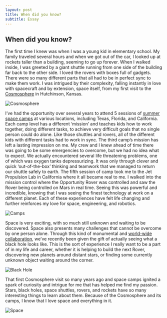 ```yaml
---
layout: post
title: When did you know?
subtitle: Essay
---
```


## When did you know?

The first time I knew was when I was a young kid in elementary school. My family traveled several hours and when we got out of the car, I looked up at rockets taller than a building, seeming to go up forever. When I walked inside, I was greeted by a giant shuttle running from one side of the building far back to the other side. I loved the rovers with boxes full of gadgets. There were so many different parts that all had to be in perfect sync to make them work. I was intrigued by their complexity, falling instantly in love with spacecraft and by extension, space itself, from my first visit to the [Cosmosphere](https://cosmo.org) in Hutchinson, Kansas.

![Cosmosphere](https://cosmo.org/assets/uploads/media/_list_thumb/2016_building.jpg "Cosmosphere")

I’ve had the opportunity over several years to attend 5 sessions of [summer space camps](https://cosmo.org/education/camps) at various locations, including Texas, Florida, and California. Each camp level has a different ‘mission’ and teaches kids how to work together, doing different tasks, to achieve very difficult goals that no single person could do alone. Like those shuttles and rovers, all of the different kids with different tasks had to work in sync. The third camp’s mission has left a lasting impression on me. My crew and I knew ahead of time there was going to be some emergencies to overcome, but we had no idea what to expect. We actually encountered several life threatening problems, one of which was oxygen tanks depressurizing. It was only through clever and quick ‘out-of-the-box’ thinking and teamwork that we managed to return our shuttle safely to earth. The fifth session of camp took me to the Jet Propulsion Lab in California where it all became real to me. I walked into the mission control where the Opportunity Rover was controlled and saw the Rover being controlled on Mars in real time. Seeing this was powerful and incredible, knowing that I was seeing the finest technology at work on a different planet. Each of these experiences have felt life changing and further reinforces my love for space, engineering, and robotics.

![Camps](https://cosmo.org/assets/uploads/media/_gallery_constrained/101_6.jpg "Camps")

Space is very exciting, with so much still unknown and waiting to be discovered. Space also presents many challenges that cannot be overcome by one person alone. Through this kind of monumental and [world-wide collaboration](https://www.nasa.gov/mission_pages/chandra/news/black-hole-image-makes-history), we’ve recently been given the gift of actually seeing what a black hole looks like. This is the sort of experience I really want to be a part of in my life and career, whether it is helping to build the next Rover, discovering new planets around distant stars, or finding some currently unknown object waiting around the corner.

![Black Hole](https://www.nasa.gov/sites/default/files/styles/full_width/public/thumbnails/image/blackhole.png?itok=THJrwcHP "Black Hole")

That first Cosmosphere visit so many years ago and space camps ignited a spark of curiosity and intrigue for me that has helped me find my passion. Stars, black holes, space shuttles, rovers, and rockets have so many interesting things to learn about them. Because of the Cosmosphere and its camps, I know that I love space and everything in it.

![Space](https://cosmo.org/assets/uploads/media/_list_thumb/PlanetBuyout.jpg "Space")

